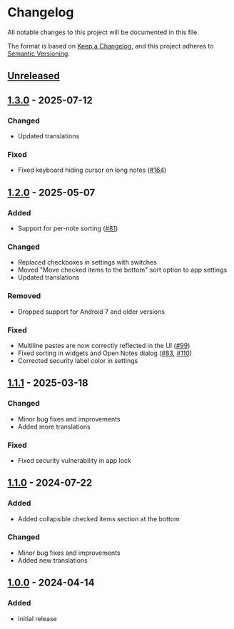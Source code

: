 # Changelog
All notable changes to this project will be documented in this file.

The format is based on [Keep a Changelog](https://keepachangelog.com/en/1.1.0/),
and this project adheres to [Semantic Versioning](https://semver.org/spec/v2.0.0.html).

## [Unreleased]

## [1.3.0] - 2025-07-12
### Changed
- Updated translations

### Fixed
- Fixed keyboard hiding cursor on long notes ([#164])

## [1.2.0] - 2025-05-07
### Added
- Support for per-note sorting ([#81])

### Changed
- Replaced checkboxes in settings with switches
- Moved "Move checked items to the bottom" sort option to app settings
- Updated translations

### Removed
- Dropped support for Android 7 and older versions

### Fixed
- Multiline pastes are now correctly reflected in the UI ([#99])
- Fixed sorting in widgets and Open Notes dialog ([#83], [#110])
- Corrected security label color in settings

## [1.1.1] - 2025-03-18
### Changed
- Minor bug fixes and improvements
- Added more translations

### Fixed
- Fixed security vulnerability in app lock

## [1.1.0] - 2024-07-22
### Added
- Added collapsible checked items section at the bottom

### Changed
- Minor bug fixes and improvements
- Added new translations

## [1.0.0] - 2024-04-14
### Added
- Initial release

[#81]: https://github.com/FossifyOrg/Notes/issues/81
[#83]: https://github.com/FossifyOrg/Notes/issues/83
[#99]: https://github.com/FossifyOrg/Notes/issues/99
[#110]: https://github.com/FossifyOrg/Notes/issues/110
[#164]: https://github.com/FossifyOrg/Notes/issues/164

[Unreleased]: https://github.com/FossifyOrg/Notes/compare/v1.3.0...HEAD
[1.3.0]: https://github.com/FossifyOrg/Notes/compare/v1.2.0...v1.3.0
[1.2.0]: https://github.com/FossifyOrg/Notes/compare/v1.1.1...v1.2.0
[1.1.1]: https://github.com/FossifyOrg/Notes/compare/v1.1.0...v1.1.1
[1.1.0]: https://github.com/FossifyOrg/Notes/compare/v1.0.0...v1.1.0
[1.0.0]: https://github.com/FossifyOrg/Notes/releases/tag/v1.0.0
